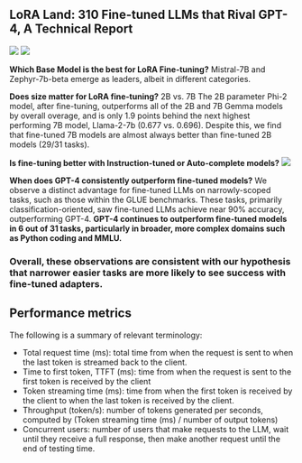 
## LoRA Land: 310 Fine-tuned LLMs that Rival GPT-4, A Technical Report

![](attachments/04f9dcb5d7798b17a121ea9e8bcabbe4_MD5.jpeg)
![](attachments/c620dce0c39fe3557f0c1fc319303ceb_MD5.jpeg)

**Which Base Model is the best for LoRA Fine-tuning?**
Mistral-7B and Zephyr-7b-beta emerge as leaders, albeit in different categories.

**Does size matter for LoRA fine-tuning?** 
2B vs. 7B The 2B parameter Phi-2 model, after fine-tuning, outperforms all of the 2B and 7B Gemma models by overall overage, and is only 1.9 points behind the next highest performing 7B model, Llama-2-7b (0.677 vs. 0.696). Despite this, we find that fine-tuned 7B models are almost always better than fine-tuned 2B models (29/31 tasks).

**Is fine-tuning better with Instruction-tuned or Auto-complete models?**
![](attachments/305882aa0ee6ed84560a57ef4e0a2066_MD5.jpeg)

**When does GPT-4 consistently outperform fine-tuned models?** 
We observe a distinct advantage for fine-tuned LLMs on narrowly-scoped tasks, such as those within the GLUE benchmarks. These tasks, primarily classification-oriented, saw fine-tuned LLMs achieve near 90% accuracy, outperforming GPT-4. 
**GPT-4 continues to outperform fine-tuned models in 6 out of 31 tasks, particularly in broader, more complex domains such as Python coding and MMLU.**


### Overall, these observations are consistent with our hypothesis that narrower easier tasks are more likely to see success with fine-tuned adapters.

## Performance metrics

The following is a summary of relevant terminology: 
- Total request time (ms): total time from when the request is sent to when the last token is streamed back to the client.
- Time to first token, TTFT (ms): time from when the request is sent to the first token is received by the client
- Token streaming time (ms): time from when the first token is received by the client to when the last token is received by the client.
- Throughput (token/s): number of tokens generated per seconds, computed by (Token streaming time (ms) / number of output tokens)
- Concurrent users: number of users that make requests to the LLM, wait until they receive a full response, then make another request until the end of testing time.